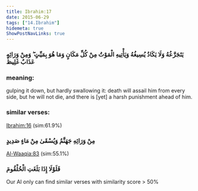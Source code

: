 ```yaml
---
title: Ibrahim:17
date: 2015-06-29
tags: ["14.Ibrahim"]
hidemeta: true 
ShowPostNavLinks: true 
---
```

### يَتَجَرَّعُهُ وَلَا يَكَادُ يُسِيغُهُ وَيَأْتِيهِ الْمَوْتُ مِنْ كُلِّ مَكَانٍ وَمَا هُوَ بِمَيِّتٍ ۖ وَمِنْ وَرَائِهِ عَذَابٌ غَلِيظٌ
### meaning: 
gulping it down, but hardly swallowing it: death will assail him from every side, but he will not die, and there is [yet] a harsh punishment ahead of him.
### similar verses: 

[Ibrahim:16](/14/16) (sim:61.9%)

### مِنْ وَرَائِهِ جَهَنَّمُ وَيُسْقَىٰ مِنْ مَاءٍ صَدِيدٍ

[Al-Waaqia:83](/56/83) (sim:55.1%)

### فَلَوْلَا إِذَا بَلَغَتِ الْحُلْقُومَ

Our AI only can find similar verses with similarity score > 50% 


